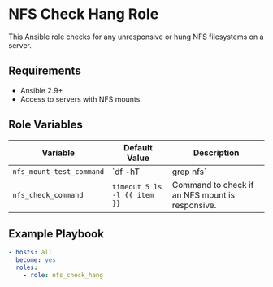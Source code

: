 # NFS Check Hang Role

This Ansible role checks for any unresponsive or hung NFS filesystems on a server.

## Requirements
- Ansible 2.9+
- Access to servers with NFS mounts

## Role Variables
| Variable                 | Default Value              | Description                                      |
|--------------------------|----------------------------|--------------------------------------------------|
| `nfs_mount_test_command` | `df -hT | grep nfs`        | Command to list NFS mounts.                     |
| `nfs_check_command`      | `timeout 5 ls -l {{ item }}` | Command to check if an NFS mount is responsive. |

## Example Playbook
```yaml
- hosts: all
  become: yes
  roles:
    - role: nfs_check_hang
